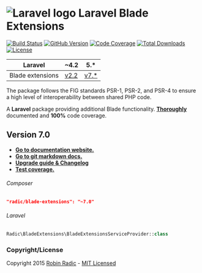 ![Laravel logo](http://laravel.com/assets/img/laravel-logo.png)  Laravel Blade Extensions
========================

[![Build Status](https://img.shields.io/travis/RobinRadic/blade-extensions.svg?branch=master&style=flat-square)](https://travis-ci.org/RobinRadic/blade-extensions)
[![GitHub Version](https://img.shields.io/github/tag/robinradic/blade-extensions.svg?style=flat-square&label=version)](http://badge.fury.io/gh/robinradic%2Fblade-extensions)
[![Code Coverage](https://img.shields.io/badge/coverage-100%-green.svg?style=flat-square)](http://robin.radic.nl/blade-extensions/coverage)
[![Total Downloads](https://img.shields.io/packagist/dt/radic/blade-extensions.svg?style=flat-square)](https://packagist.org/packages/radic/blade-extensions)
[![License](http://img.shields.io/badge/license-MIT-ff69b4.svg?style=flat-square)](http://radic.mit-license.org)


|   **Laravel**    |       ~4.2        |         5.*         |
|:----------------:|:------------------|:-------------------:|
| Blade extensions | [v2.2](tree/v2.2) | [v7.*](tree/master) |
  

The package follows the FIG standards PSR-1, PSR-2, and PSR-4 to ensure a high level of interoperability between shared PHP code.

A **Laravel** package providing additional Blade functionality. [**Thoroughly**](http://robin.radic.nl/blade-extensions/) documented and **100%** code coverage.

## Version 7.0
- [**Go to documentation website.**](http://robin.radic.nl/blade-extensions)
- [**Go to git markdown docs.**](blob/master/docs/index.md)
- [**Upgrade guide & Changelog**](http://robin.radic.nl/blade-extensions/changelog-upgrade-guide.html)
- [**Test coverage.**](http://robin.radic.nl/blade-extensions/coverage)


  
###### Composer
```JSON
"radic/blade-extensions": "~7.0"
```

###### Laravel
```php
Radic\BladeExtensions\BladeExtensionsServiceProvider::class
```

### Copyright/License
Copyright 2015 [Robin Radic](https://github.com/RobinRadic) - [MIT Licensed](http://radic.mit-license.org) 
 
 
 
 

